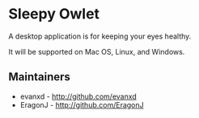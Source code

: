 # Sleepy Owlet

A desktop application is for keeping your eyes healthy.

It will be supported on Mac OS, Linux, and Windows.

## Maintainers

  - evanxd - http://github.com/evanxd
  - EragonJ - http://github.com/EragonJ
